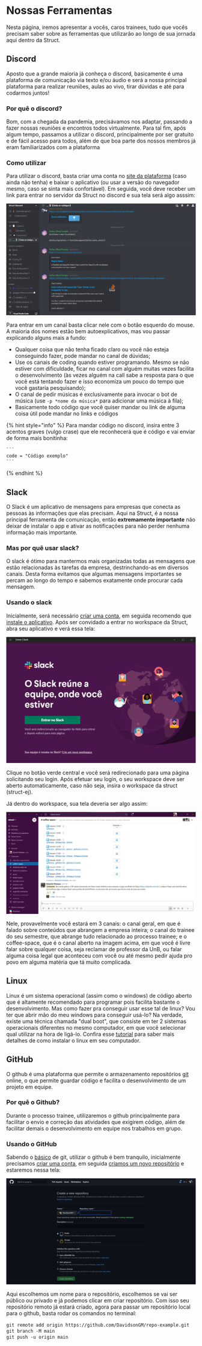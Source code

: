 # Nossas Ferramentas

Nesta página, iremos apresentar a vocês, caros trainees, tudo que vocês precisam saber sobre as ferramentas que utilizarão ao longo de sua jornada aqui dentro da Struct.

## Discord

Aposto que a grande maioria já conheça o discord, basicamente é uma plataforma de comunicação via texto e/ou áudio e será a nossa principal plataforma para realizar reuniões, aulas ao vivo, tirar dúvidas e até para codarmos juntos!

### Por quê o discord?

Bom, com a chegada da pandemia, precisávamos nos adaptar, passando a fazer nossas reuniões e encontros todos virtualmente. Para tal fim, após algum tempo, passamos a utilizar o discord, principalmente por ser gratuito e de fácil acesso para todos, além de que boa parte dos nossos membros já eram familiarizados com a plataforma

### Como utilizar

Para utilizar o discord, basta criar uma conta no [site da plataforma](https://discord.com/) (caso ainda não tenha) e baixar o aplicativo (ou usar a versão do navegador mesmo, caso se sinta mais confortável). Em seguida, você deve receber um link para entrar no servidor da Struct no discord e sua tela será algo asssim: 

![servidor da struct](../../imagens/discord.png)

Para entrar em um canal basta clicar nele com o botão esquerdo do mouse. A maioria dos nomes estão bem autoexplicativos, mas vou passar explicando alguns mais a fundo:

- Qualquer coisa que não tenha ficado claro ou você não esteja conseguindo fazer, pode mandar no canal de dúvidas;
- Use os canais de coding quando estiver programando. Mesmo se não estiver com dificuldade, ficar no canal com alguém muitas vezes facilita o desenvolvimento (às vezes alguém na call sabe a resposta para o que você está tentando fazer e isso economiza um pouco do tempo que você gastaria pesquisando);
- O canal de pedir músicas é exclusivamente para invocar o bot de música (use `-p *nome da música*` para adicionar uma música à fila);
- Basicamente todo código que você quiser mandar ou link de alguma coisa útil pode mandar no links e códigos

{% hint style="info" %}
Para mandar código no discord, insira entre 3 acentos graves (vulgo crase) que ele reconhecerá que é código e vai enviar de forma mais bonitinha:

```` 
```
code = "Código exemplo"
```
````
{% endhint %}

## Slack

O Slack é um aplicativo de mensagens para empresas que conecta as pessoas às informações que elas precisam. Aqui na Struct, é a nossa principal ferramenta de comunicação, então **extremamente importante** não deixar de instalar o app e ativar as notificações para não perder nenhuma informação mais importante.

### Mas por quê usar slack?

O slack é ótimo para mantermos mais organizadas todas as mensagens que estão relacionadas às tarefas da empresa, destrinchando-as em diversos canais. Desta forma evitamos que algumas mensagens importantes se percam ao longo do tempo e sabemos exatamente onde procurar cada mensagem.

### Usando o slack

Inicialmente, será necessário [criar uma conta](https://app.slack.com/ssb/get-started?ssb_vid=.e0xa6ly5iuia7euzkvar9s9ty&ssb_instance_id=dfc3cfac-fa9b-58d4-a24c-3daf75e1b4f5&v=4.18.0#/create), em seguida recomendo que [instale o aplicativo](https://slack.com/intl/pt-br/downloads/windows). Após ser convidado a entrar no workspace da Struct, abra seu aplicativo e verá essa tela:

![Slack welcome screen](../../imagens/slack-init.png)

Clique no botão verde central e você será redirecionado para uma página solicitando seu login. Após efetuar seu login, o seu workspace deve ser aberto automaticamente, caso não seja, insira o workspace da struct (struct-ej).

Já dentro do workspace, sua tela deveria ser algo assim:

![Slack](../../imagens/slack.png)

Nele, provavelmente você estará em 3 canais: o canal geral, em que é falado sobre conteúdos que abrangem a empresa inteira; o canal do trainee do seu semestre, que abrange tudo relacionado ao processo trainee; e o coffee-space, que é o canal aberto na imagem acima, em que você é livre falar sobre qualquer coisa, seja reclamar de professor da UnB, ou falar alguma coisa legal que aconteceu com você ou até mesmo pedir ajuda pro povo em alguma matéria que tá muito complicada.

## Linux

Linux é um sistema operacional (assim como o windows) de código aberto que é altamente recomendado para programar pois facilita bastante o desenvolvimento. Mas como fazer pra conseguir usar esse tal de linux? Vou ter que abrir mão do meu windows para conseguir usá-lo? Na verdade, existe uma técnica chamada "dual boot", que consiste em ter 2 sistemas operacionais diferentes no mesmo computador, em que você selecionar qual utilizar na hora de ligá-lo. Confira esse [tutorial](./guias-utilizados.md#dual-boot) para saber mais detalhes de como instalar o linux em seu computador.

## GitHub

O github é uma plataforma que permite o armazenamento repositórios [git](../../execucao/git/README.md) online, o que permite guardar código e facilita o desenvolvimento de um projeto em equipe.

### Por quê o Github?

Durante o processo trainee, utilizaremos o github principalmente para facilitar o envio e correção das atividades que exigirem código, além de facilitar demais o desenvolvimento em equipe nos trabalhos em grupo.

### Usando o GitHub

Sabendo o [básico](../../execucao/git/conceitos-basicos.md) de git, utilizar o github é bem tranquilo, inicialmente precisamos [criar uma conta](https://github.com/signup?ref_cta=Sign+up&ref_loc=header+logged+out&ref_page=%2F&source=header-home), em seguida [criamos um novo repositório](https://github.com/new) e estaremos nessa tela:

![Criando repositório](../../imagens/github-new-repo.png)

Aqui escolhemos um nome para o repositório, escolhemos se vai ser público ou privado e já podemos clicar em criar repositório. Com isso seu repositório remoto já estará criado, agora para passar um repositório local para o github, basta rodar os comandos no terminal:

```
git remote add origin https://github.com/DavidsonGM/repo-example.git
git branch -M main
git push -u origin main
```
